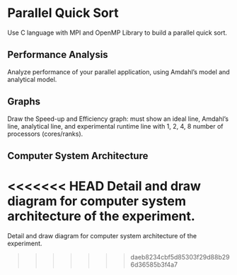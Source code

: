 # Parallel Quick Sort

Use C language with MPI and OpenMP Library to build a parallel quick sort.

## Performance Analysis

Analyze performance of your parallel application, using Amdahl’s model and analytical model.

## Graphs

Draw the Speed-up and Efficiency graph: must show an ideal line, Amdahl’s line, analytical line, and experimental runtime line with 1, 2, 4, 8 number of processors (cores/ranks).

## Computer System Architecture

<<<<<<< HEAD
Detail and draw diagram for computer system architecture of the experiment.
=======
Detail and draw diagram for computer system architecture of the experiment.
>>>>>>> daeb8234cbf5d85303f29d88b296d36585b3f4a7
